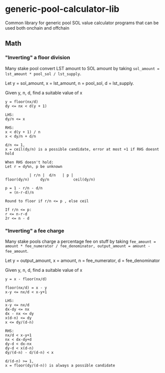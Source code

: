 # generic-pool-calculator-lib

Common library for generic pool SOL value calculator programs that can be used both onchain and offchain

## Math

### "Inverting" a floor division

Many stake pool convert LST amount to SOL amount by taking `sol_amount = lst_amount * pool_sol / lst_supply`.

Let y = sol_amount, x = lst_amount, n = pool_sol, d = lst_supply.

Given y, n, d, find a suitable value of x

```
y = floor(nx/d)
dy <= nx < d(y + 1)

LHS:
dy/n <= x

RHS:
x < d(y + 1) / n
x < dy/n + d/n

d/n <= 1,
x = ceil(dy/n) is a possible candidate, error at most +1 if RHS doesnt hold

When RHS doesn't hold:
Let r = dy%n, p be unknown

           | r/n |  d/n   | p |
floor(dy/n)     dy/n           ceil(dy/n)

p = 1 - r/n - d/n
  = (n-r-d)/n

Round to floor if r/n <= p , else ceil

If r/n <= p:
r <= n-r-d
2r <= n - d
```

### "Inverting" a fee charge

Many stake pools charge a percentage fee on stuff by taking `fee_amount = amount * fee_numerator / fee_denominator, output_amount = amount - fee_amount`.

Let y = output_amount, x = amount, n = fee_numerator, d = fee_denominator

Given y, n, d, find a suitable value of x

```
y = x - floor(nx/d)

floor(nx/d) = x - y
x-y <= nx/d < x-y+1

LHS:
x-y <= nx/d
dx-dy <= nx
dx - nx <= dy
x(d-n) <= dy
x <= dy/(d-n)

RHS:
nx/d < x-y+1
nx < dx-dy+d
dy-d < dx-nx
dy-d < x(d-n)
dy/(d-n) - d/(d-n) < x

d/(d-n) >= 1,
x = floor(dy/(d-n)) is always a possible candidate
```
